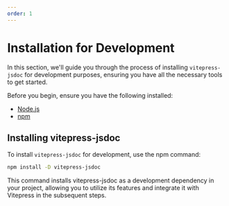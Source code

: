 ```yaml
---
order: 1
---
```


# Installation for Development

In this section, we'll guide you through the process of installing <code>vitepress-jsdoc</code> for development purposes, ensuring you have all the necessary tools to get started.

Before you begin, ensure you have the following installed:
- [Node.js](https://nodejs.org/)
- [npm](https://www.npmjs.com/)

## Installing vitepress-jsdoc

To install `vitepress-jsdoc` for development, use the npm command:

```bash
npm install -D vitepress-jsdoc
```

This command installs vitepress-jsdoc as a development dependency in your project, allowing you to utilize its features and integrate it with Vitepress in the subsequent steps.